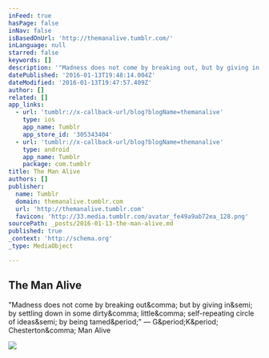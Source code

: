 ```yaml
---
inFeed: true
hasPage: false
inNav: false
isBasedOnUrl: 'http://themanalive.tumblr.com/'
inLanguage: null
starred: false
keywords: []
description: '"Madness does not come by breaking out, but by giving in; by settling down in some dirty, little, self-repeating circle of ideas; by being tamed." ― G.K. Chesterton, Man Alive'
datePublished: '2016-01-13T19:48:14.004Z'
dateModified: '2016-01-13T19:47:57.409Z'
author: []
related: []
app_links:
  - url: 'tumblr://x-callback-url/blog?blogName=themanalive'
    type: ios
    app_name: Tumblr
    app_store_id: '305343404'
  - url: 'tumblr://x-callback-url/blog?blogName=themanalive'
    type: android
    app_name: Tumblr
    package: com.tumblr
title: The Man Alive
authors: []
publisher:
  name: Tumblr
  domain: themanalive.tumblr.com
  url: 'http://themanalive.tumblr.com'
  favicon: 'http://33.media.tumblr.com/avatar_fe49a9ab72ea_128.png'
sourcePath: _posts/2016-01-13-the-man-alive.md
published: true
_context: 'http://schema.org'
_type: MediaObject

---
```

<article style=""><h1>The Man Alive</h1><p>"Madness does not come by breaking out&amp;comma; but by giving in&amp;semi; by settling down in some dirty&amp;comma; little&amp;comma; self-repeating circle of ideas&amp;semi; by being tamed&amp;period;" ― G&amp;period;K&amp;period; Chesterton&amp;comma; Man Alive</p><img src="http://33.media.tumblr.com/avatar_fe49a9ab72ea_128.png" /></article>